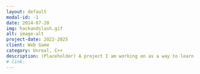 ```yaml
---
layout: default
modal-id: -1
date: 2014-07-20
img: hackandslash.gif
alt: image-alt
project-date: 2022-2025
client: Web Game
category: Unreal, C++
description: (Placeholder) A project I am working on as a way to learn UE5
# link: 
---
```

